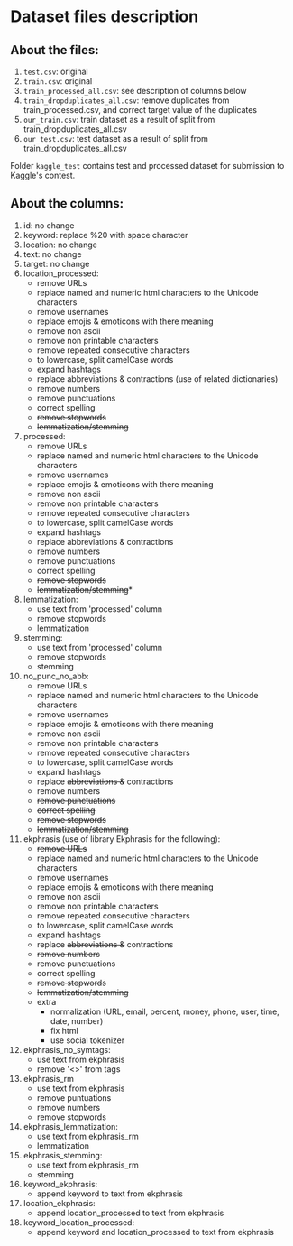 # Dataset files description
## About the files:
1. `test.csv`: original  
2. `train.csv`: original  
3. `train_processed_all.csv`: see description of columns below  
4. `train_dropduplicates_all.csv`: remove duplicates from train_processed.csv, and correct target value of the duplicates  
5. `our_train.csv`: train dataset as a result of split from train_dropduplicates_all.csv
6. `our_test.csv`: test dataset as a result of split from train_dropduplicates_all.csv

Folder `kaggle_test` contains test and processed dataset for submission to Kaggle's contest. 

## About the columns:
1. id: no change
2. keyword: replace %20 with space character
3. location: no change
4. text: no change
5. target: no change
6. location_processed:
    + remove URLs
    + replace named and numeric html characters to the Unicode characters
    + remove usernames
    + replace emojis & emoticons with there meaning
    + remove non ascii
    + remove non printable characters
    + remove repeated consecutive characters
    + to lowercase, split camelCase words
    + expand hashtags
    + replace abbreviations & contractions (use of related dictionaries)
    + remove numbers
    + remove punctuations
    + correct spelling
    + ~~remove stopwords~~
    + ~~lemmatization/stemming~~
7. processed:
    + remove URLs
    + replace named and numeric html characters to the Unicode characters
    + remove usernames
    + replace emojis & emoticons with there meaning
    + remove non ascii
    + remove non printable characters
    + remove repeated consecutive characters
    + to lowercase, split camelCase words
    + expand hashtags
    + replace abbreviations & contractions
    + remove numbers
    + remove punctuations
    + correct spelling
    + ~~remove stopwords~~
    + ~~lemmatization/stemming~~*
8. lemmatization:
    + use text from 'processed' column
    + remove stopwords
    + lemmatization
9. stemming:
    + use text from 'processed' column
    + remove stopwords
    + stemming
10. no_punc_no_abb:
    + remove URLs
    + replace named and numeric html characters to the Unicode characters
    + remove usernames
    + replace emojis & emoticons with there meaning
    + remove non ascii
    + remove non printable characters
    + remove repeated consecutive characters
    + to lowercase, split camelCase words
    + expand hashtags
    + replace ~~abbreviations &~~ contractions
    + remove numbers
    + ~~remove punctuations~~
    + ~~correct spelling~~
    + ~~remove stopwords~~
    + ~~lemmatization/stemming~~
11. ekphrasis (use of library Ekphrasis for the following):
    + ~~remove URLs~~
    + replace named and numeric html characters to the Unicode characters
    + remove usernames
    + replace emojis & emoticons with there meaning
    + remove non ascii
    + remove non printable characters
    + remove repeated consecutive characters
    + to lowercase, split camelCase words
    + expand hashtags
    + replace ~~abbreviations &~~ contractions
    + ~~remove numbers~~
    + ~~remove punctuations~~
    + correct spelling
    + ~~remove stopwords~~
    + ~~lemmatization/stemming~~
    + extra
        + normalization (URL, email, percent, money, phone, user, time, date, number)
        + fix html
        + use social tokenizer
12. ekphrasis_no_symtags:
    + use text from ekphrasis
    + remove '<>' from tags
13. ekphrasis_rm
    + use text from ekphrasis
    + remove puntuations
    + remove numbers
    + remove stopwords
14. ekphrasis_lemmatization:
    + use text from ekphrasis_rm
    + lemmatization
15. ekphrasis_stemming:
    + use text from ekphrasis_rm
    + stemming
16. keyword_ekphrasis:
    + append keyword to text from ekphrasis
17. location_ekphrasis:
    + append location_processed to text from ekphrasis
18. keyword_location_processed:
    + append keyword and location_processed to text from ekphrasis